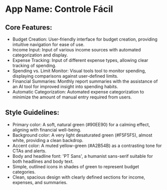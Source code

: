 # **App Name**: Controle Fácil

## Core Features:

- Budget Creation: User-friendly interface for budget creation, providing intuitive navigation for ease of use.
- Income Input: Input of various income sources with automated categorization and display.
- Expense Tracking: Input of different expense types, allowing clear tracking of spending.
- Spending vs. Limit Monitor: Visual tools tool to monitor spending, displaying comparisons against user-defined limits.
- Financial Summaries: Monthly report summaries with the assistance of an AI tool for improved insight into spending habits.
- Automatic Categorization: Automated expense categorization to minimize the amount of manual entry required from users.

## Style Guidelines:

- Primary color: A soft, natural green (#90EE90) for a calming effect, aligning with financial well-being.
- Background color: A very light desaturated green (#F5F5F5), almost white, providing a clean backdrop.
- Accent color: A muted yellow-green (#A2B54B) as a contrasting tone for CTAs and alerts.
- Body and headline font: 'PT Sans', a humanist sans-serif suitable for both headlines and body text.
- Simple, outlined icons in shades of green to represent budget categories.
- Clean, spacious design with clearly defined sections for income, expenses, and summaries.